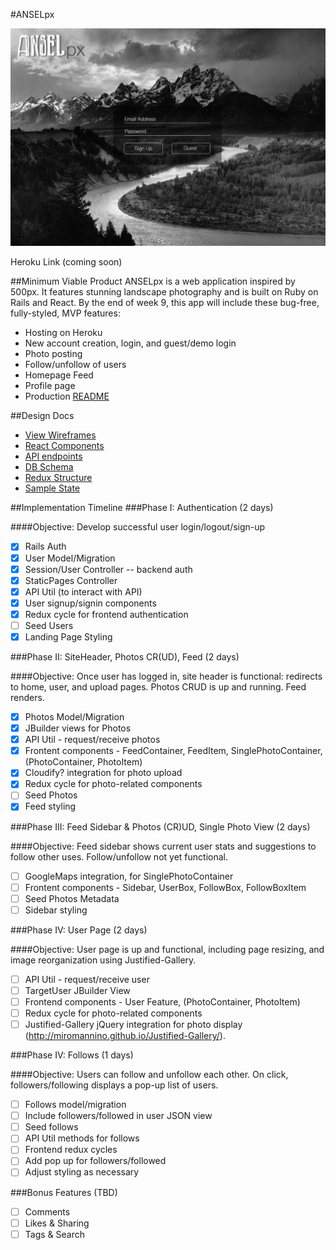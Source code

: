 #ANSELpx

![alt text](https://github.com/rossmorey/ANSELpx/blob/master/docs/wireframes/Login%20Design.png "Login Page Mock-up")

Heroku Link (coming soon)

##Minimum Viable Product
ANSELpx is a web application inspired by 500px.  It features stunning landscape photography and is built on Ruby on Rails and React.  By the end of week 9, this app will include these bug-free, fully-styled, MVP features:

- Hosting on Heroku
- New account creation, login, and guest/demo login
- Photo posting
- Follow/unfollow of users
- Homepage Feed
- Profile page
- Production [README](https://github.com/rossmorey/ANSELpx/blob/master/README.md)

##Design Docs
- [View Wireframes](https://github.com/rossmorey/ANSELpx/blob/master/docs/wireframes/)
- [React Components](https://github.com/rossmorey/ANSELpx/blob/master/docs/component-hierarchy.md)
- [API endpoints](https://github.com/rossmorey/ANSELpx/blob/master/docs/api-endpoints.md)
- [DB Schema](https://github.com/rossmorey/ANSELpx/blob/master/docs/schema.md)
- [Redux Structure](https://github.com/rossmorey/ANSELpx/blob/master/docs/redux-structure.md)
- [Sample State](https://github.com/rossmorey/ANSELpx/blob/master/docs/sample-state.md)

##Implementation Timeline
###Phase I: Authentication (2 days)

####Objective: Develop successful user login/logout/sign-up

- [x] Rails Auth
- [x] User Model/Migration
- [x] Session/User Controller -- backend auth
- [x] StaticPages Controller
- [x] API Util (to interact with API)
- [x] User signup/signin components
- [x] Redux cycle for frontend authentication
- [ ] Seed Users
- [x] Landing Page Styling

###Phase II: SiteHeader, Photos CR(UD), Feed (2 days)

####Objective: Once user has logged in, site header is functional: redirects to home, user, and upload pages.  Photos CRUD is up and running. Feed renders.

- [x] Photos Model/Migration
- [x] JBuilder views for Photos
- [x] API Util - request/receive photos
- [x] Frontent components - FeedContainer, FeedItem, SinglePhotoContainer, (PhotoContainer, PhotoItem)
- [x] Cloudify? integration for photo upload
- [x] Redux cycle for photo-related components
- [ ] Seed Photos
- [x] Feed styling

###Phase III: Feed Sidebar & Photos (CR)UD, Single Photo View (2 days)

####Objective: Feed sidebar shows current user stats and suggestions to follow other uses.  Follow/unfollow not yet functional.

- [ ] GoogleMaps integration, for SinglePhotoContainer
- [ ] Frontent components - Sidebar, UserBox, FollowBox, FollowBoxItem
- [ ] Seed Photos Metadata
- [ ] Sidebar styling

###Phase IV: User Page (2 days)

####Objective: User page is up and functional, including page resizing, and image reorganization using Justified-Gallery.

- [ ] API Util - request/receive user
- [ ] TargetUser JBuilder View
- [ ] Frontend components - User Feature, (PhotoContainer, PhotoItem)
- [ ] Redux cycle for photo-related components
- [ ] Justified-Gallery jQuery integration for photo display (http://miromannino.github.io/Justified-Gallery/).

###Phase IV: Follows (1 days)

####Objective: Users can follow and unfollow each other.  On click, followers/following displays a pop-up list of users.

- [ ] Follows model/migration
- [ ] Include followers/followed in user JSON view
- [ ] Seed follows
- [ ] API Util methods for follows
- [ ] Frontend redux cycles
- [ ] Add pop up for followers/followed
- [ ] Adjust styling as necessary

###Bonus Features (TBD)
- [ ] Comments
- [ ] Likes & Sharing
- [ ] Tags & Search
